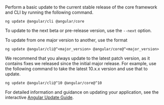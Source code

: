 Perform a basic update to the current stable release of the core framework and CLI by running the following command.

```
ng update @angular/cli @angular/core
```

To update to the next beta or pre-release version, use the `--next` option.

To update from one major version to another, use the format

```
ng update @angular/cli@^<major_version> @angular/core@^<major_version>
```

We recommend that you always update to the latest patch version, as it contains fixes we released since the initial major release.
For example, use the following command to take the latest 10.x.x version and use that to update.

```
ng update @angular/cli@^10 @angular/core@^10
```

For detailed information and guidance on updating your application, see the interactive [Angular Update Guide](https://update.angular.dev/).
